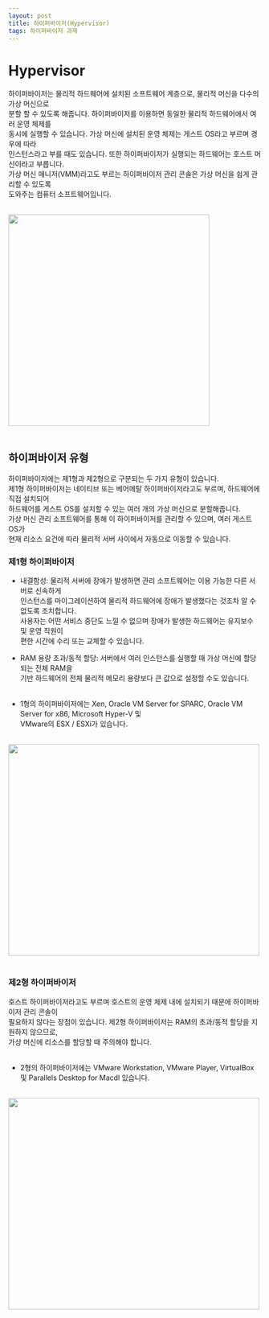 ```yaml
---
layout: post
title: 하이퍼바이저(Hypervisor)
tags: 하이퍼바이저 과제
---
```

# Hypervisor<br>

하이퍼바이저는 물리적 하드웨어에 설치된 소프트웨어 계층으로, 물리적 머신을 다수의 가상 머신으로<br>
분할 할 수 있도록 해줍니다. 하이퍼바이저를 이용하면 동일한 물리적 하드웨어에서 여러 운영 체제를<br>
동시에 실행할 수 있습니다. 가상 머신에 설치된 운영 체제는 게스트 OS라고 부르며 경우에 따라<br>
인스턴스라고 부를 때도 있습니다. 또한 하이퍼바이저가 실행되는 하드웨어는 호스트 머신이라고 부릅니다.<br>
가상 머신 매니저(VMM)라고도 부르는 하이퍼바이저 관리 콘솔은 가상 머신을 쉽게 관리할 수 있도록<br>
도와주는 컴퓨터 소프트웨어입니다.<br><br>

<img src="https://img.alicdn.com/tfs/TB1IZBKDVYqK1RjSZLeXXbXppXa-1152-1213.png_.webp" width="400" height="421"/><br><br>

## 하이퍼바이저 유형<br>

하이퍼바이저에는 제1형과 제2형으로 구분되는 두 가지 유형이 있습니다.<br>
제1형 하이퍼바이저는 네이티브 또는 베어메탈 하이퍼바이저라고도 부르며, 하드웨어에 직접 설치되어<br>
하드웨어를 게스트 OS를 설치할 수 있는 여러 개의 가상 머신으로 분할해줍니다.<br>
가상 머신 관리 소프트웨어를 통해 이 하이퍼바이저를 관리할 수 있으며, 여러 게스트 OS가<br>
현재 리소스 요건에 따라 물리적 서버 사이에서 자동으로 이동할 수 있습니다.<br>

### 제1형 하이퍼바이저<br>

- 내결함성: 물리적 서버에 장애가 발생하면 관리 소프트웨어는 이용 가능한 다른 서버로 신속하게<br>
인스턴스를 마이그레이션하여 물리적 하드웨어에 장애가 발생했다는 것조차 알 수 없도록 조치합니다.<br>
사용자는 어떤 서비스 중단도 느낄 수 없으며 장애가 발생한 하드웨어는 유지보수 및 운영 직원이<br>
편한 시간에 수리 또는 교체할 수 있습니다.<br>

- RAM 용량 초과/동적 할당: 서버에서 여러 인스턴스를 실행할 때 가상 머신에 할당되는 전체 RAM을<br>
기반 하드웨어의 전체 물리적 메모리 용량보다 큰 값으로 설정할 수도 있습니다.<br><br>

- 1형의 하이퍼바이저에는 Xen, Oracle VM Server for SPARC, Oracle VM Server for x86, Microsoft Hyper-V 및<br>
VMware의 ESX / ESXi가 있습니다.<br><br>

<img src="https://img.alicdn.com/tfs/TB1jm0MDYvpK1RjSZFqXXcXUVXa-1625-1221.png_.webp" width="500" height="421"/><br><br>

### 제2형 하이퍼바이저<br>

호스트 하이퍼바이저라고도 부르며 호스트의 운영 체제 내에 설치되기 때문에 하이퍼바이저 관리 콘솔이<br>
필요하지 않다는 장점이 있습니다. 제2형 하이퍼바이저는 RAM의 초과/동적 할당을 지원하지 않으므로,<br>
가상 머신에 리소스를 할당할 때 주의해야 합니다.<br><br>

- 2형의 하이퍼바이저에는 VMware Workstation, VMware Player, VirtualBox 및 Parallels Desktop for Macdl 있습니다.<br><br>

<img src="https://img.alicdn.com/tfs/TB1d2lVDZfpK1RjSZFOXXa6nFXa-1632-1207.png_.webp" width="500" height="421"/><br><br>
